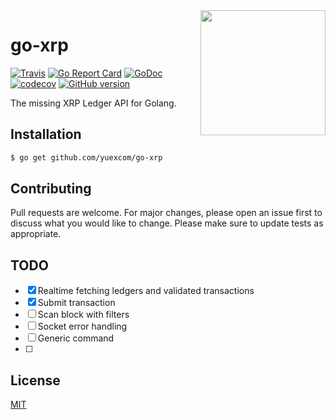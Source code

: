<img align="right" width="200" src="https://s2.coinmarketcap.com/static/img/coins/200x200/52.png" />

# go-xrp

[![Travis](https://img.shields.io/travis/yuexcom/go-xrp.svg)](https://travis-ci.org/yuexcom/go-xrp)
[![Go Report Card](https://goreportcard.com/badge/github.com/yuexcom/go-xrp)](https://goreportcard.com/report/github.com/yuexcom/go-xrp)
[![GoDoc](https://img.shields.io/badge/godoc-reference-blue.svg)](http://godoc.org/github.com/yuexcom/go-xrp)
[![codecov](https://codecov.io/gh/yuexcom/go-xrp/branch/master/graph/badge.svg)](https://codecov.io/gh/yuexcom/go-xrp)
[![GitHub version](https://badge.fury.io/gh/yuexcom%2Fgo-xrp.svg)](https://github.com/yuexcom/go-xrp/releases)

The missing XRP Ledger API for Golang.

## Installation

```bash
$ go get github.com/yuexcom/go-xrp
```

## Contributing
Pull requests are welcome. For major changes, please open an issue first to discuss what you would like to change.
Please make sure to update tests as appropriate.

## TODO

- [x] Realtime fetching ledgers and validated transactions
- [x] Submit transaction
- [ ] Scan block with filters
- [ ] Socket error handling
- [ ] Generic command 
- [ ] 

## License
[MIT](https://choosealicense.com/licenses/mit/)